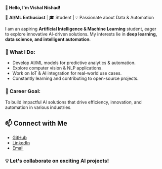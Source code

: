 **👋 Hello, I'm Vishal Nishad!**

🔹 **AI/ML Enthusiast** | 🎓 Student | 💡 Passionate about Data & Automation

I am an aspiring **Artificial Intelligence & Machine Learning** student, eager to explore innovative AI-driven solutions. My interests lie in **deep learning, data science, and intelligent automation**.

### 🚀 What I Do:
- Develop AI/ML models for predictive analytics & automation.
- Explore computer vision & NLP applications.
- Work on IoT & AI integration for real-world use cases.
- Constantly learning and contributing to open-source projects.

### 🎯 Career Goal:
To build impactful AI solutions that drive efficiency, innovation, and automation in various industries.

## 📫 Connect with Me
- [GitHub](https://github.com/vkn500)
- [LinkedIn](http://www.linkedin.com/in/vishal-nishad-a5a3b826a) 
- [Email](mailto:nishvishu337@gamil.com)   


### 💡 Let's collaborate on exciting AI projects!
